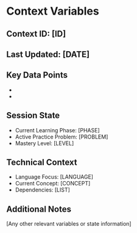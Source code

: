 # Context Variables

## Context ID: [ID]
## Last Updated: [DATE]

## Key Data Points
- [Variable 1]: [Value]
- [Variable 2]: [Value]

## Session State
- Current Learning Phase: [PHASE]
- Active Practice Problem: [PROBLEM]
- Mastery Level: [LEVEL]

## Technical Context
- Language Focus: [LANGUAGE]
- Current Concept: [CONCEPT]
- Dependencies: [LIST]

## Additional Notes
[Any other relevant variables or state information]
